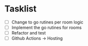 # Tasklist

- [ ] Change to go rutines per room logic
- [ ] Implement the go rutines for rooms
- [ ] Refactor and test
- [ ] Github Actions -> Hosting
